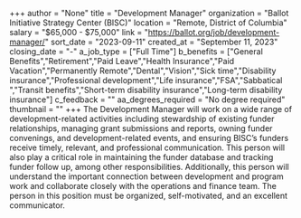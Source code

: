 +++
author = "None"
title = "Development Manager"
organization = "Ballot Initiative Strategy Center (BISC)"
location = "Remote, District of Columbia"
salary = "$65,000 - $75,000"
link = "https://ballot.org/job/development-manager/"
sort_date = "2023-09-11"
created_at = "September 11, 2023"
closing_date = "-"
a_job_type = ["Full Time"]
b_benefits = ["General Benefits","Retirement","Paid Leave","Health Insurance","Paid Vacation","Permanently Remote","Dental","Vision","Sick time","Disability insurance","Professional development","Life insurance","FSA","Sabbatical ","Transit benefits","Short-term disability insurance","Long-term disability insurance"]
c_feedback = ""
aa_degrees_required = "No degree required"
thumbnail = ""
+++
The Development Manager will work on a wide range of development-related activities including stewardship of existing funder relationships, managing grant submissions and reports, owning funder convenings, and development-related events, and ensuring BISC’s funders receive timely, relevant, and professional communication. This person will also play a critical role in maintaining the funder database and tracking funder follow up, among other responsibilities. Additionally, this person will understand the important connection between development and program work and collaborate closely with the operations and finance team. The person in this position must be organized, self-motivated, and an excellent communicator.